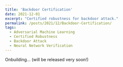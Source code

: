 ```yaml
---
title: 'Backdoor Certification'
date: 2021-12-01
excerpt: "Certified robustness for backdoor attack."
permalink: /posts/2021/12/Backdoor-Certification/
tags:
  - Adversarial Machine Learning
  - Certified Robustness
  - Backdoor Attack
  - Neural Network Verification
---
```


Onbuilding... (will be released very soon!)